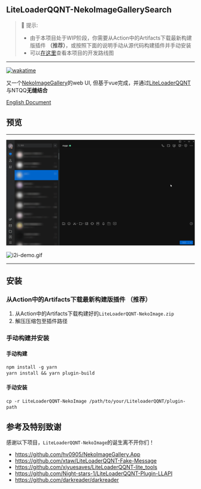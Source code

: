 ## LiteLoaderQQNT-NekoImageGallerySearch

> 🤔 提示:   
> - 由于本项目处于WIP阶段，你需要从Action中的Artifacts下载最新构建版插件 **（推荐）**，或按照下面的说明手动从源代码构建插件并手动安装
> - 可以[在这里](https://github.com/users/pk5ls20/projects/5)查看本项目的开发路线图

----

[![wakatime](https://wakatime.com/badge/user/4e079db9-a68b-469b-a3b4-1a7e1bb4d357/project/018e9abd-9451-41d3-81e2-e52211960018.svg)](https://wakatime.com/badge/user/4e079db9-a68b-469b-a3b4-1a7e1bb4d357/project/018e9abd-9451-41d3-81e2-e52211960018)

又一个[NekoImageGallery](https://github.com/hv0905/NekoImageGallery)的web UI, 但基于vue完成，并通过[LiteLoaderQQNT](https://liteloaderqqnt.github.io)与NTQQ**无缝结合**

[English Document](README.md)

## 预览

-----

![search-demo.gif](web/screenshot/search-demo.gif)

![i2i-demo.gif](web/screenshot/i2i-demo.gif)

-----

## 安装

### 从Action中的Artifacts下载最新构建版插件 **（推荐）**
1. 从Action中的Artifacts下载构建好的`LiteLoaderQQNT-NekoImage.zip`
2. 解压压缩包至插件路径

### 手动构建并安装

#### 手动构建
```shell
npm install -g yarn
yarn install && yarn plugin-build
```
#### 手动安装
```shell
cp -r LiteLoaderQQNT-NekoImage /path/to/your/LiteloaderQQNT/plugin-path
```

## 参考及特别致谢

感谢以下项目，`LiteLoaderQQNT-NekoImage`的诞生离不开你们！

- https://github.com/hv0905/NekoImageGallery.App
- https://github.com/xtaw/LiteLoaderQQNT-Fake-Message
- https://github.com/xiyuesaves/LiteLoaderQQNT-lite_tools
- https://github.com/Night-stars-1/LiteLoaderQQNT-Plugin-LLAPI
- https://github.com/darkreader/darkreader